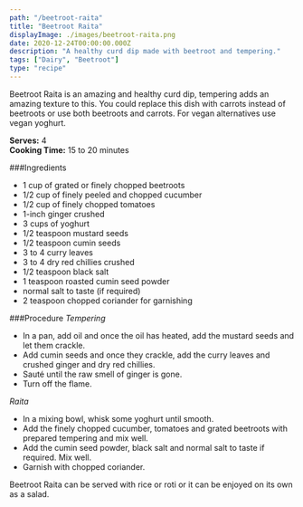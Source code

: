```yaml
---
path: "/beetroot-raita"
title: "Beetroot Raita"
displayImage: ./images/beetroot-raita.png
date: 2020-12-24T00:00:00.000Z
description: "A healthy curd dip made with beetroot and tempering."
tags: ["Dairy", "Beetroot"]
type: "recipe"
---
```


Beetroot Raita is an amazing and healthy curd dip, tempering adds an amazing texture to this. You could replace this dish with carrots instead of beetroots or use both beetroots and carrots. For vegan alternatives use vegan yoghurt.

**Serves:** 4\
**Cooking Time:** 15 to 20 minutes

###Ingredients
- 1 cup of grated or finely chopped beetroots
- 1/2 cup of finely peeled and chopped cucumber
- 1/2 cup of finely chopped tomatoes
- 1-inch ginger crushed
- 3 cups of yoghurt 
- 1/2 teaspoon mustard seeds
- 1/2 teaspoon cumin seeds
- 3 to 4 curry leaves
- 3 to 4 dry red chillies crushed
- 1/2 teaspoon black salt
- 1 teaspoon roasted cumin seed powder
- normal salt to taste (if required)
- 2 teaspoon chopped coriander for garnishing


###Procedure
*Tempering*
- In a pan, add oil and once the oil has heated, add the mustard seeds and let them crackle.
- Add cumin seeds and once they crackle, add the curry leaves and crushed ginger and dry red chillies.
- Sauté until the raw smell of ginger is gone. 
- Turn off the flame. 

*Raita*
- In a mixing bowl, whisk some yoghurt until smooth. 
- Add the finely chopped cucumber, tomatoes and grated beetroots with prepared tempering and mix well.
- Add the cumin seed powder, black salt and normal salt to taste if required. Mix well.
- Garnish with chopped coriander.

Beetroot Raita can be served with rice or roti or it can be enjoyed on its own as a salad.